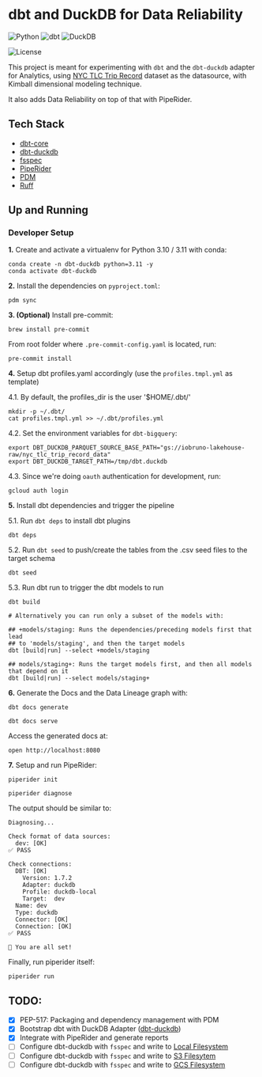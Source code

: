 # dbt and DuckDB for Data Reliability

![Python](https://img.shields.io/badge/Python-3.10_|_3.11-4B8BBE.svg?style=flat&logo=python&logoColor=FFD43B&labelColor=306998)
![dbt](https://img.shields.io/badge/dbt-1.7-262A38?style=flat&logo=dbt&logoColor=FF6849&labelColor=262A38)
![DuckDB](https://img.shields.io/badge/DuckDB-black?style=flat&logo=duckdb&logoColor=FEF000&labelColor=black)

![License](https://img.shields.io/badge/license-CC--BY--SA--4.0-31393F?style=flat&logo=creativecommons&logoColor=black&labelColor=white)

This project is meant for experimenting with `dbt` and the `dbt-duckdb` adapter for Analytics,
using [NYC TLC Trip Record](https://www.nyc.gov/site/tlc/about/tlc-trip-record-data.page) dataset as the datasource, with Kimball dimensional modeling technique. 

It also adds Data Reliability on top of that with PipeRider.

## Tech Stack
- [dbt-core](https://github.com/dbt-labs/dbt-core)
- [dbt-duckdb](https://docs.getdbt.com/reference/warehouse-setups/duckdb-setup)
- [fsspec](https://filesystem-spec.readthedocs.io/en/latest/api.html#other-known-implementations)
- [PipeRider](https://github.com/InfuseAI/piperider)
- [PDM](https://pdm-project.org/latest/usage/dependency/)
- [Ruff](https://docs.astral.sh/ruff/configuration/)


## Up and Running

### Developer Setup

**1.** Create and activate a virtualenv for Python 3.10 / 3.11 with conda:
```shell
conda create -n dbt-duckdb python=3.11 -y
conda activate dbt-duckdb
```

**2.** Install the dependencies on `pyproject.toml`:
```shell
pdm sync
```

**3. (Optional)**  Install pre-commit:
```shell
brew install pre-commit
```

From root folder where `.pre-commit-config.yaml` is located, run:
```shell
pre-commit install
```

**4.** Setup dbt profiles.yaml accordingly (use the `profiles.tmpl.yml` as template)

4.1. By default, the profiles_dir is the user '$HOME/.dbt/'
```shell
mkdir -p ~/.dbt/
cat profiles.tmpl.yml >> ~/.dbt/profiles.yml
```

4.2. Set the environment variables for `dbt-bigquery`:

```shell
export DBT_DUCKDB_PARQUET_SOURCE_BASE_PATH="gs://iobruno-lakehouse-raw/nyc_tlc_trip_record_data"
export DBT_DUCKDB_TARGET_PATH=/tmp/dbt.duckdb
```

4.3. Since we're doing `oauth` authentication for development, run:
```shell
gcloud auth login
```

**5.** Install dbt dependencies and trigger the pipeline

5.1. Run `dbt deps` to install  dbt plugins
```shell
dbt deps
```

5.2. Run `dbt seed` to push/create the tables from the .csv seed files to the target schema
```shell
dbt seed
```

5.3. Run dbt run to trigger the dbt models to run
```shell
dbt build

# Alternatively you can run only a subset of the models with:

## +models/staging: Runs the dependencies/preceding models first that lead 
## to 'models/staging', and then the target models
dbt [build|run] --select +models/staging

## models/staging+: Runs the target models first, and then all models that depend on it
dbt [build|run] --select models/staging+
```

**6.** Generate the Docs and the Data Lineage graph with:
```shell
dbt docs generate
```
```shell
dbt docs serve
```
Access the generated docs at:
```shell
open http://localhost:8080
```

**7.** Setup and run PipeRider:

```shell
piperider init 
```
```shell
piperider diagnose
```
The output should be similar to:
```shell
Diagnosing...

Check format of data sources:
  dev: [OK]
✅ PASS

Check connections:
  DBT: [OK]
    Version: 1.7.2
    Adapter: duckdb
    Profile: duckdb-local
    Target:  dev 
  Name: dev
  Type: duckdb
  Connector: [OK]
  Connection: [OK]
✅ PASS

🎉 You are all set!
```

Finally, run piperider itself:
```shell
piperider run
```


## TODO:
- [x] PEP-517: Packaging and dependency management with PDM
- [x] Bootstrap dbt with DuckDB Adapter ([dbt-duckdb](https://github.com/duckdb/dbt-duckdb))
- [x] Integrate with PipeRider and generate reports
- [ ] Configure dbt-duckdb with `fsspec` and write to [Local Filesystem](https://filesystem-spec.readthedocs.io/en/latest/api.html#fsspec.implementations.local.LocalFileSystem)
- [ ] Configure dbt-duckdb with `fsspec` and write to [S3 Filesytem](https://s3fs.readthedocs.io/en/latest/api.html#s3fs.core.S3FileSystem)
- [ ] Configure dbt-duckdb with `fsspec` and write to [GCS Filesystem](https://gcsfs.readthedocs.io/en/latest/api.html?highlight=GCSFileSystem#gcsfs.core.GCSFileSystem)
